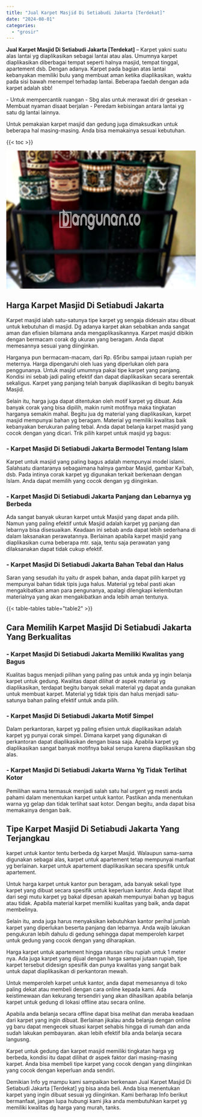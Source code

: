 ```yaml
---
title: "Jual Karpet Masjid Di Setiabudi Jakarta [Terdekat]"
date: "2024-08-01"
categories: 
  - "grosir"
---
```


**Jual Karpet Masjid Di Setiabudi Jakarta \[Terdekat\]** – Karpet yakni suatu alas lantai yg diaplikasikan sebagai lantai atau alas. Umumnya karpet diaplikasikan diberbagai tempat seperti halnya masjid, tempat tinggal, apartement dsb. Dengan adanya. Karpet pada bagian atas lantai kebanyakan memiliki bulu yang membuat aman ketika diaplikasikan, waktu pada sisi bawah menempel terhadap lantai. Beberapa faedah dengan ada karpet adalah sbb!

\- Untuk mempercantik ruangan - Sbg alas untuk merawat diri dr gesekan - Membuat nyaman disaat berjalan - Peredam kebisingan antara lantai yg satu dg lantai lainnya.

Untuk pemakaian karpet masjid dan gedung juga dimaksudkan untuk beberapa hal masing-masing. Anda bisa memakainya sesuai kebutuhan.

{{< toc >}}

![Jual Karpet Masjid Di Setiabudi Jakarta [Terdekat]](/images/grosir-karpet-murah-38.png)

## Harga Karpet Masjid Di Setiabudi Jakarta

Karpet masjid ialah satu-satunya tipe karpet yg sengaja didesain atau dibuat untuk kebutuhan di masjid. Dg adanya karpet akan sebabkan anda sangat aman dan efisien bilamana anda mengaplikasikannya. Karpet masjid dibikin dengan bermacam corak dg ukuran yang beragam. Anda dapat memesannya sesuai yang diinginkan.

Harganya pun bermacam-macam, dari Rp. 65ribu sampai jutaan rupiah per meternya. Harga dipengaruhi oleh luas yang diperlukan oleh para penggunanya. Untuk masjid umumnya pakai tipe karpet yang panjang. Kondisi ini sebab jadi paling efektif dan dapat diaplikasikan secara serentak sekaligus. Karpet yang panjang telah banyak diaplikasikan di begitu banyak Masjid.

Selain itu, harga juga dapat ditentukan oleh motif karpet yg dibuat. Ada banyak corak yang bisa dipilih, makin rumit motifnya maka tingkatan harganya semakin mahal. Begitu jua dg material yang diaplikasikan, karpet masjid mempunyai bahan yg beragam. Material yg memiliki kwalitas baik kebanyakan berukuran paling tebal. Anda dapat belanja karpet masjid yang cocok dengan yang dicari. Trik pilih karpet untuk masjid yg bagus:

### \- Karpet Masjid Di Setiabudi Jakarta Bermodel Tentang Islam

Karpet untuk masjid yang paling bagus adalah mempunyai model islami. Salahsatu diantaranya sebagaimana halnya gambar Masjid, gambar Ka’bah, dsb. Pada intinya corak karpet yg digunakan terkait berkenaan dengan Islam. Anda dapat memilih yang cocok dengan yg diinginkan.

### \- Karpet Masjid Di Setiabudi Jakarta Panjang dan Lebarnya yg Berbeda

Ada sangat banyak ukuran karpet untuk Masjid yang dapat anda pilih. Namun yang paling efektif untuk Masjid adalah karpet yg panjang dan lebarnya bisa disesuaikan. Keadaan ini sebab anda dapat lebih sederhana di dalam laksanakan perawatannya. Berlainan apabila karpet masjid yang diaplikasikan cuma beberapa mtr. saja, tentu saja perawatan yang dilaksanakan dapat tidak cukup efektif.

### \- Karpet Masjid Di Setiabudi Jakarta Bahan Tebal dan Halus

Saran yang sesudah itu yaitu dr aspek bahan, anda dapat pilih karpet yg mempunyai bahan tidak tipis juga halus. Material yg tebal pasti akan mengakibatkan aman para pengunanya, apalagi dilengkapi kelembutan materialnya yang akan mengakibatkan anda lebih aman tentunya.

{{< table-tables table="table2" >}}

## Cara Memilih Karpet Masjid Di Setiabudi Jakarta Yang Berkualitas

### \- Karpet Masjid Di Setiabudi Jakarta Memiliki Kwalitas yang Bagus

Kualitas bagus menjadi pilihan yang paling pas untuk anda yg ingin belanja karpet untuk gedung. Kwalitas dapat dilihat dr aspek material yg diaplikasikan, terdapat begitu banyak sekali material yg dapat anda gunakan untuk membuat karpet. Material yg tidak tipis dan halus menjadi satu-satunya bahan paling efektif untuk anda pilih.

### \- Karpet Masjid Di Setiabudi Jakarta Motif Simpel

Dalam perkantoran, karpet yg paling efisien untuk diaplikasikan adalah karpet yg punyai corak simpel. Dimana karpet yang digunakan di perkantoran dapat diaplikasikan dengan biasa saja. Apabila karpet yg diaplikasikan sangat banyak motifnya bakal serupa karena diaplikasikan sbg alas.

### \- Karpet Masjid Di Setiabudi Jakarta Warna Yg Tidak Terlihat Kotor

Pemilihan warna termasuk menjadi salah satu hal urgent yg mesti anda pahami dalam menentukan karpet untuk kantor. Pastikan anda menentukan warna yg gelap dan tidak terlihat saat kotor. Dengan begitu, anda dapat bisa memakainya dengan baik.

## Tipe Karpet Masjid Di Setiabudi Jakarta Yang Terjangkau

karpet untuk kantor tentu berbeda dg karpet Masjid. Walaupun sama-sama digunakan sebagai alas, karpet untuk apartement tetap mempunyai manfaat yg berlainan. karpet untuk apartement diaplikasikan secara spesifik untuk apartement.

Untuk harga karpet untuk kantor pun beragam, ada banyak sekali type karpet yang dibuat secara spesifik untuk keperluan kantor. Anda dapat lihat dari segi mutu karpet yg bakal dipesan apakah mempunyai bahan yg bagus atau tidak. Apabila material karpet memiliki kualitas yang baik, anda dapat membelinya.

Selain itu, anda juga harus menyaksikan kebutuhkan kantor perihal jumlah karpet yang diperlukan beserta panjang dan lebarnya. Anda wajib lakukan pengukuran lebih dahulu di gedung sehingga dapat memperoleh karpet untuk gedung yang cocok dengan yang diharapkan.

Harga karpet untuk apartement hingga ratusan ribu rupiah untuk 1 meter nya. Ada juga karpet yang dijual dengan harga sampai jutaan rupiah, tipe karpet tersebut didesign spesifik dan punya kwalitas yang sangat baik untuk dapat diaplikasikan di perkantoran mewah.

Untuk memperoleh karpet untuk kantor, anda dapat memesannya di toko paling dekat atau membeli dengan cara online kepada kami. Ada keistimewaan dan kekurang tersendiri yang akan dihasilkan apabila belanja karpet untuk gedung di lokasi offline atau secara online.

Apabila anda belanja secara offline dapat bisa melihat dan meraba keadaan dari karpet yang ingin dibuat. Berlainan jikalau anda belanja dengan online yg baru dapat mengecek situasi karpet sehabis hingga di rumah dan anda sudah lakukan pembayaran. akan lebih efektif bila anda belanja secara langusng.

Karpet untuk gedung dan karpet masjid memiliki tingkatan harga yg berbeda, kondisi itu dapat dilihat dr aspek faktor dari masing-masing karpet. Anda bisa membeli tipe karpet yang cocok dengan yang diinginkan yang cocok dengan keperluan anda sendiri.

Demikian Info yg mampu kami sampaikan berkenaan Jual Karpet Masjid Di Setiabudi Jakarta \[Terdekat\] yg bisa anda beli. Anda bisa menentukan karpet yang ingin dibuat sesuai yg diinginkan. Kami berharap Info berikut bermanfaat, jangan lupa hubungi kami jika anda membutuhkan karpet yg memiliki kwalitas dg harga yang murah, tanks.
